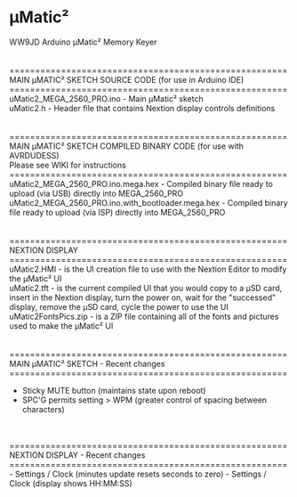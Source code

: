 # µMatic²
WW9JD Arduino µMatic² Memory Keyer <br>
<br>
<br>
======================================================<br>
MAIN µMATIC² SKETCH SOURCE CODE (for use in Arduino IDE) <br>
======================================================<br>
uMatic2_MEGA_2560_PRO.ino - Main µMatic² sketch<br>
uMatic2.h - Header file that contains Nextion display controls definitions<br>
<br>
<br>
======================================================<br>
MAIN µMATIC² SKETCH COMPILED BINARY CODE (for use with AVRDUDESS)<br>
  Please see WIKI for instructions<br>
======================================================<br>
uMatic2_MEGA_2560_PRO.ino.mega.hex - Compiled binary file ready to upload (via USB) directly into MEGA_2560_PRO<br>
uMatic2_MEGA_2560_PRO.ino.with_bootloader.mega.hex - Compiled binary file ready to upload (via ISP) directly into MEGA_2560_PRO<br>
<br>
<br>
======================================================<br>
NEXTION DISPLAY  <br>
======================================================<br>
uMatic2.HMI - is the UI creation file to use with the Nextion Editor to modify the µMatic² UI <br>
uMatic2.tft - is the current compiled UI that you would copy to a µSD card, insert in the Nextion display, turn the power on, wait for the "successed" display, remove the µSD card, cycle the power to use the UI <br>
uMatic2FontsPics.zip - is a ZIP file containing all of the fonts and pictures used to make the µMatic² UI<br>
<br>
<br>
======================================================<br>
MAIN µMATIC² SKETCH - Recent changes <br>
======================================================<br>
- Sticky MUTE button (maintains state upon reboot)
- SPC'G permits setting > WPM (greater control of spacing between characters)
<br>
<br>
======================================================<br>
NEXTION DISPLAY - Recent changes   <br>
======================================================<br>
- Settings / Clock (minutes update resets seconds to zero)
- Settings / Clock (display shows HH:MM:SS)
<br>
<br>
<br>
<br>
